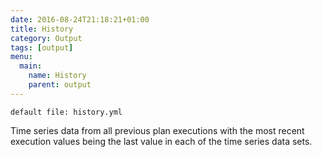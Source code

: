 ```yaml
---
date: 2016-08-24T21:18:21+01:00
title: History
category: Output
tags: [output]
menu:
  main:
    name: History
    parent: output
---
```


`default file: history.yml`

Time series data from all previous plan executions with the most recent execution values being the last value in each of the time series data sets.
